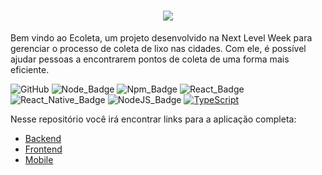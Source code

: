<h1 align=center>
<img src="https://user-images.githubusercontent.com/38081852/83580830-6f63e200-a513-11ea-9a27-0a109ec1e4d0.png" />
</h1>
  
Bem vindo ao Ecoleta, um projeto desenvolvido na Next Level Week para gerenciar o processo de coleta de lixo nas cidades. Com ele, é possível ajudar pessoas a encontrarem pontos de coleta de uma forma mais eficiente.

 ![GitHub][repository_license_badge] ![Node_Badge][node_version_badge] ![Npm_Badge][npm_version_badge] ![React_Badge][web_react_badge] ![React_Native_Badge][mobile_react-native_badge] ![NodeJS_Badge][server_nodejs_badge] [![TypeScript](https://badges.frapsoft.com/typescript/code/typescript.png?v=101)](https://github.com/ellerbrock/typescript-badges/)



Nesse repositório você irá encontrar links para a aplicação completa:

- [Backend](https://github.com/deborahbaltasar/Ecoleta/tree/master/server)
- [Frontend](https://github.com/deborahbaltasar/Ecoleta/tree/master/web)
- [Mobile](https://github.com/deborahbaltasar/Ecoleta/tree/master/mobile) 


<!-- Badges References -->

[repository_license_badge]: https://img.shields.io/github/license/x0n4d0/ecoleta

[node_version_badge]: https://img.shields.io/badge/node-12.17.0-green

[npm_version_badge]: https://img.shields.io/badge/npm-6.14.4-red

[web_react_badge]: https://img.shields.io/badge/web-react-blue

[mobile_react-native_badge]: https://img.shields.io/badge/mobile-react%20native-blueviolet

[server_nodejs_badge]: https://img.shields.io/badge/server-nodejs-important
